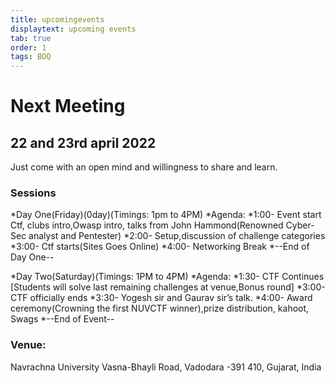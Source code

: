 ```yaml
---
title: upcomingevents
displaytext: upcoming events
tab: true
order: 1
tags: BDQ
---
```


# **Next Meeting**

## 22 and 23rd april 2022

Just come with an open mind and willingness to share and learn.


### **Sessions**

*Day One(Friday)(0day)(Timings: 1pm to 4PM)
*Agenda: 
*1:00- Event start Ctf, clubs intro,Owasp intro, talks from John Hammond(Renowned Cyber-Sec analyst and Pentester)
*2:00- Setup,discussion of challenge categories 
*3:00- Ctf starts(Sites Goes Online)
*4:00- Networking Break
*--End of Day One--


*Day Two(Saturday)(Timings:  1PM to 4PM)
*Agenda: 
*1:30- CTF Continues [Students will solve last remaining challenges at venue,Bonus round]
*3:00- CTF officially ends
*3:30- Yogesh sir and Gaurav sir’s talk.
*4:00- Award ceremony(Crowning the first NUVCTF winner),prize distribution, kahoot, Swags
*--End of Event--


### **Venue:**

Navrachna University
Vasna-Bhayli Road,
Vadodara 
-391 410,
Gujarat, India

